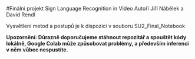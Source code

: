 #Finální projekt Sign Language Recognition in Video
Autoři Jiří Nábělek a David Rendl

Vysvětlení metod a postupů je k dispozici v souboru SU2_Final_Notebook

**Upozornění: Důrazně doporučujeme stáhnout repozitář a spouštět kódy lokálně, Google Colab může způsobovat problémy, a především inferenci v něm vůbec nespustíte.**


